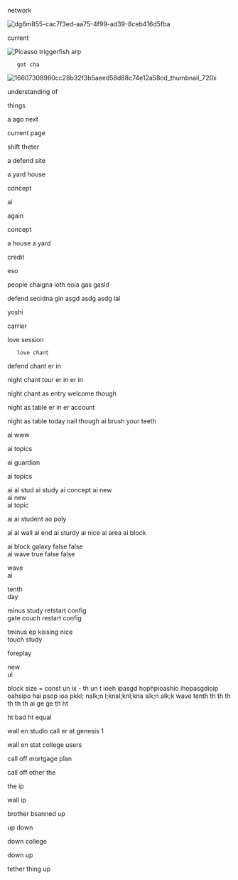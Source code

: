 network

![dg6m855-cac7f3ed-aa75-4f99-ad39-8ceb416d5fba](https://github.com/user-attachments/assets/586ee9d6-661d-4bc7-8f5b-9a8921105786)


current

![Picasso triggerfish arp](https://github.com/user-attachments/assets/86c50b31-25a4-4807-ad0e-c0804f77a7d3)

       got cha

       
![16607308980cc28b32f3b5aeed58d88c74e12a58cd_thumbnail_720x](https://github.com/user-attachments/assets/8d862bb2-f7e3-44a7-9b95-3eace5149a28)

understanding of 

things

a ago
     next 

current 
       page 

shift
     theter 

a defend 
        site 

a yard 
      house 

concept

ai

again

concept 

a      house 
a yard

credit

eso

people chaigna ioth eoia gas gasld

defend secidna gin asgd asdg asdg lal

yoshi

carrier

love session 

       love chant 

defend chant  er in 

night chant 
     tour  er  in er in 

night  chant 
     as        entry 
       welcome      though 

night as table   er in     er account 

night         as table 
                              today 
                   nail though 
ai brush your teeth

ai www

ai topics

ai guardian 

ai topics

ai
ai stud
ai     study 
ai          concept 
ai       new  
ai  new   
ai       topic

ai
ai student 
ao        poly 
  

ai
ai wall 
ai     end 
ai        sturdy 
ai              nice 
ai                   area 
ai                       block 

ai block    galaxy    false     false     
ai      wave      true     false     false
 
wave   
    ai 

tenth   
     day 

minus     study      retstart        config      
     gate      couch         restart       config 

tminus       ep
      kissing     nice   
             touch    study

foreplay

new  
   ui 

block size = const un ix - th un t ioeh ipasgd hophpioashio ihopasgdioip oahsipo hai psop ioa pkkl; nalk;n l;knal;knl;kna slk;n alk;k 
      wave   tenth 
          th       th 
        th 
      th 
        th 
          th 
        ai 
      ge 
    ge 
  th 
ht 

ht
  bad 
ht   equal

wall
    en 
      studio 
            call 
                er 
                  at 
                    genesis 1 

wall
    en 
      stat 
          college 
                 users 

call
    off
       mortgage
               plan 

call
    off
       other 
            the 

the
   ip

wall
    ip

brother 
       bsanned up 

up
  down 

down
    college 

down
    up 

tether 
      thing 
           up
